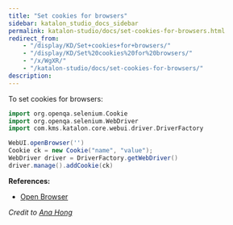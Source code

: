 ```yaml
---
title: "Set cookies for browsers" 
sidebar: katalon_studio_docs_sidebar
permalink: katalon-studio/docs/set-cookies-for-browsers.html 
redirect_from:
    - "/display/KD/Set+cookies+for+browsers/"
    - "/display/KD/Set%20cookies%20for%20browsers/"
    - "/x/WgXR/"
    - "/katalon-studio/docs/set-cookies-for-browsers/"
description: 
---
```

To set cookies for browsers:

```groovy
import org.openqa.selenium.Cookie
import org.openqa.selenium.WebDriver
import com.kms.katalon.core.webui.driver.DriverFactory

WebUI.openBrowser('')
Cookie ck = new Cookie("name", "value");
WebDriver driver = DriverFactory.getWebDriver()
driver.manage().addCookie(ck)
```

**References:**

*   [Open Browser](/display/KD/%5BWebUI%5D+Open+Browser)

_Credit to [Ana Hong](https://forum.katalon.com/discussion/4607/how-can-i-set-cookies-for-my-browsers-in-katalon#Comment_9644)_